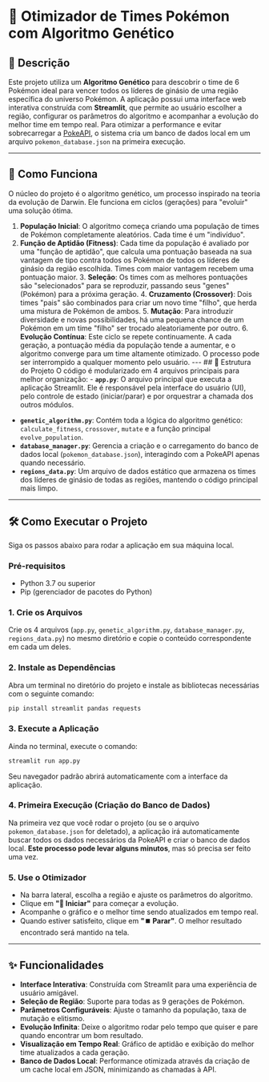  # 🧬 Otimizador de Times Pokémon com Algoritmo Genético
 
 ## 📝 Descrição
 
 Este projeto utiliza um **Algoritmo Genético** para descobrir o time de 6 Pokémon ideal para vencer todos os líderes de ginásio de uma região específica do universo Pokémon. A aplicação possui uma interface web interativa construída com **Streamlit**, que permite ao usuário escolher a região, configurar os parâmetros do algoritmo e acompanhar a evolução do melhor time em tempo real.  Para otimizar a performance e evitar sobrecarregar a [PokeAPI](https://pokeapi.co/), o sistema cria um banco de dados local em um arquivo `pokemon_database.json` na primeira execução.
 
 ---
 
 ## 🚀 Como Funciona
 
 O núcleo do projeto é o algoritmo genético, um processo inspirado na teoria da evolução de Darwin. Ele funciona em ciclos (gerações) para "evoluir" uma solução ótima.
 
 1.  **População Inicial**: O algoritmo começa criando uma população de times de Pokémon completamente aleatórios. Cada time é um "indivíduo".
 2.  **Função de Aptidão (Fitness)**: Cada time da população é avaliado por uma "função de aptidão", que calcula uma pontuação baseada na sua vantagem de tipo contra todos os Pokémon de todos os líderes de ginásio da região escolhida. Times com maior vantagem recebem uma pontuação maior. 3.  **Seleção**: Os times com as melhores pontuações são "selecionados" para se reproduzir, passando seus "genes" (Pokémon) para a próxima geração. 4.  **Cruzamento (Crossover)**: Dois times "pais" são combinados para criar um novo time "filho", que herda uma mistura de Pokémon de ambos. 5.  **Mutação**: Para introduzir diversidade e novas possibilidades, há uma pequena chance de um Pokémon em um time "filho" ser trocado aleatoriamente por outro. 6.  **Evolução Contínua**: Este ciclo se repete continuamente. A cada geração, a pontuação média da população tende a aumentar, e o algoritmo converge para um time altamente otimizado. O processo pode ser interrompido a qualquer momento pelo usuário.  ---  ## 📂 Estrutura do Projeto  O código é modularizado em 4 arquivos principais para melhor organização:  -   **`app.py`**: O arquivo principal que executa a aplicação Streamlit. Ele é responsável pela interface do usuário (UI), pelo controle de estado (iniciar/parar) e por orquestrar a chamada dos outros módulos.
 -   **`genetic_algorithm.py`**: Contém toda a lógica do algoritmo genético: `calculate_fitness`, `crossover`, `mutate` e a função principal `evolve_population`.
 -   **`database_manager.py`**: Gerencia a criação e o carregamento do banco de dados local (`pokemon_database.json`), interagindo com a PokeAPI apenas quando necessário.
 -   **`regions_data.py`**: Um arquivo de dados estático que armazena os times dos líderes de ginásio de todas as regiões, mantendo o código principal mais limpo.
 
 --- 
 ## 🛠️ Como Executar o Projeto
 
 Siga os passos abaixo para rodar a aplicação em sua máquina local.
 
 ### Pré-requisitos
 
 -   Python 3.7 ou superior
 -   Pip (gerenciador de pacotes do Python)
 
 ### 1. Crie os Arquivos
 
 Crie os 4 arquivos (`app.py`, `genetic_algorithm.py`, `database_manager.py`, `regions_data.py`) no mesmo diretório e copie o conteúdo correspondente em cada um deles.
 
 ### 2. Instale as Dependências
 
 Abra um terminal no diretório do projeto e instale as bibliotecas necessárias com o seguinte comando:
 
 ```bash
 pip install streamlit pandas requests
 ```
 
 ### 3\. Execute a Aplicação 
 Ainda no terminal, execute o comando:
 
 ```bash
 streamlit run app.py
 ```
 
 Seu navegador padrão abrirá automaticamente com a interface da aplicação.
 
 ### 4\. Primeira Execução (Criação do Banco de Dados)
 
 Na primeira vez que você rodar o projeto (ou se o arquivo `pokemon_database.json` for deletado), a aplicação irá automaticamente buscar todos os dados necessários da PokeAPI e criar o banco de dados local. **Este processo pode levar alguns minutos**, mas só precisa ser feito uma vez.
 
 ### 5\. Use o Otimizador
 
   - Na barra lateral, escolha a região e ajuste os parâmetros do algoritmo.
   - Clique em **"🚀 Iniciar"** para começar a evolução.
   - Acompanhe o gráfico e o melhor time sendo atualizados em tempo real.
   - Quando estiver satisfeito, clique em **"⏹️ Parar"**. O melhor resultado encontrado será mantido na tela.
 
 -----
 
 ## ✨ Funcionalidades
 
   - **Interface Interativa**: Construída com Streamlit para uma experiência de usuário amigável.
   - **Seleção de Região**: Suporte para todas as 9 gerações de Pokémon.
   - **Parâmetros Configuráveis**: Ajuste o tamanho da população, taxa de mutação e elitismo.
   - **Evolução Infinita**: Deixe o algoritmo rodar pelo tempo que quiser e pare quando encontrar um bom resultado.
   - **Visualização em Tempo Real**: Gráfico de aptidão e exibição do melhor time atualizados a cada geração.
   - **Banco de Dados Local**: Performance otimizada através da criação de um cache local em JSON, minimizando as chamadas à API.
 
 <!-- end list -->
